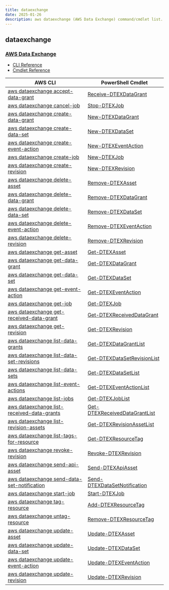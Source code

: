 ```yaml
---
title: dataexchange
date: 2025-01-26
description: aws dataexchange (AWS Data Exchange) command/cmdlet list.
---
```


## dataexchange

### [AWS Data Exchange](https://aws.amazon.com/data-exchange/)

* [CLI Reference](https://awscli.amazonaws.com/v2/documentation/api/latest/reference/dataexchange/index.html)
* [Cmdlet Reference](https://docs.aws.amazon.com/powershell/latest/reference/items/DataExchange_cmdlets.html)

|AWS CLI|PowerShell Cmdlet|
|----|----|
|[aws dataexchange accept-data-grant](https://awscli.amazonaws.com/v2/documentation/api/latest/reference/dataexchange/accept-data-grant.html)|[Receive-DTEXDataGrant](https://docs.aws.amazon.com/powershell/latest/reference/items/Receive-DTEXDataGrant.html)|
|[aws dataexchange cancel-job](https://awscli.amazonaws.com/v2/documentation/api/latest/reference/dataexchange/cancel-job.html)|[Stop-DTEXJob](https://docs.aws.amazon.com/powershell/latest/reference/items/Stop-DTEXJob.html)|
|[aws dataexchange create-data-grant](https://awscli.amazonaws.com/v2/documentation/api/latest/reference/dataexchange/create-data-grant.html)|[New-DTEXDataGrant](https://docs.aws.amazon.com/powershell/latest/reference/items/New-DTEXDataGrant.html)|
|[aws dataexchange create-data-set](https://awscli.amazonaws.com/v2/documentation/api/latest/reference/dataexchange/create-data-set.html)|[New-DTEXDataSet](https://docs.aws.amazon.com/powershell/latest/reference/items/New-DTEXDataSet.html)|
|[aws dataexchange create-event-action](https://awscli.amazonaws.com/v2/documentation/api/latest/reference/dataexchange/create-event-action.html)|[New-DTEXEventAction](https://docs.aws.amazon.com/powershell/latest/reference/items/New-DTEXEventAction.html)|
|[aws dataexchange create-job](https://awscli.amazonaws.com/v2/documentation/api/latest/reference/dataexchange/create-job.html)|[New-DTEXJob](https://docs.aws.amazon.com/powershell/latest/reference/items/New-DTEXJob.html)|
|[aws dataexchange create-revision](https://awscli.amazonaws.com/v2/documentation/api/latest/reference/dataexchange/create-revision.html)|[New-DTEXRevision](https://docs.aws.amazon.com/powershell/latest/reference/items/New-DTEXRevision.html)|
|[aws dataexchange delete-asset](https://awscli.amazonaws.com/v2/documentation/api/latest/reference/dataexchange/delete-asset.html)|[Remove-DTEXAsset](https://docs.aws.amazon.com/powershell/latest/reference/items/Remove-DTEXAsset.html)|
|[aws dataexchange delete-data-grant](https://awscli.amazonaws.com/v2/documentation/api/latest/reference/dataexchange/delete-data-grant.html)|[Remove-DTEXDataGrant](https://docs.aws.amazon.com/powershell/latest/reference/items/Remove-DTEXDataGrant.html)|
|[aws dataexchange delete-data-set](https://awscli.amazonaws.com/v2/documentation/api/latest/reference/dataexchange/delete-data-set.html)|[Remove-DTEXDataSet](https://docs.aws.amazon.com/powershell/latest/reference/items/Remove-DTEXDataSet.html)|
|[aws dataexchange delete-event-action](https://awscli.amazonaws.com/v2/documentation/api/latest/reference/dataexchange/delete-event-action.html)|[Remove-DTEXEventAction](https://docs.aws.amazon.com/powershell/latest/reference/items/Remove-DTEXEventAction.html)|
|[aws dataexchange delete-revision](https://awscli.amazonaws.com/v2/documentation/api/latest/reference/dataexchange/delete-revision.html)|[Remove-DTEXRevision](https://docs.aws.amazon.com/powershell/latest/reference/items/Remove-DTEXRevision.html)|
|[aws dataexchange get-asset](https://awscli.amazonaws.com/v2/documentation/api/latest/reference/dataexchange/get-asset.html)|[Get-DTEXAsset](https://docs.aws.amazon.com/powershell/latest/reference/items/Get-DTEXAsset.html)|
|[aws dataexchange get-data-grant](https://awscli.amazonaws.com/v2/documentation/api/latest/reference/dataexchange/get-data-grant.html)|[Get-DTEXDataGrant](https://docs.aws.amazon.com/powershell/latest/reference/items/Get-DTEXDataGrant.html)|
|[aws dataexchange get-data-set](https://awscli.amazonaws.com/v2/documentation/api/latest/reference/dataexchange/get-data-set.html)|[Get-DTEXDataSet](https://docs.aws.amazon.com/powershell/latest/reference/items/Get-DTEXDataSet.html)|
|[aws dataexchange get-event-action](https://awscli.amazonaws.com/v2/documentation/api/latest/reference/dataexchange/get-event-action.html)|[Get-DTEXEventAction](https://docs.aws.amazon.com/powershell/latest/reference/items/Get-DTEXEventAction.html)|
|[aws dataexchange get-job](https://awscli.amazonaws.com/v2/documentation/api/latest/reference/dataexchange/get-job.html)|[Get-DTEXJob](https://docs.aws.amazon.com/powershell/latest/reference/items/Get-DTEXJob.html)|
|[aws dataexchange get-received-data-grant](https://awscli.amazonaws.com/v2/documentation/api/latest/reference/dataexchange/get-received-data-grant.html)|[Get-DTEXReceivedDataGrant](https://docs.aws.amazon.com/powershell/latest/reference/items/Get-DTEXReceivedDataGrant.html)|
|[aws dataexchange get-revision](https://awscli.amazonaws.com/v2/documentation/api/latest/reference/dataexchange/get-revision.html)|[Get-DTEXRevision](https://docs.aws.amazon.com/powershell/latest/reference/items/Get-DTEXRevision.html)|
|[aws dataexchange list-data-grants](https://awscli.amazonaws.com/v2/documentation/api/latest/reference/dataexchange/list-data-grants.html)|[Get-DTEXDataGrantList](https://docs.aws.amazon.com/powershell/latest/reference/items/Get-DTEXDataGrantList.html)|
|[aws dataexchange list-data-set-revisions](https://awscli.amazonaws.com/v2/documentation/api/latest/reference/dataexchange/list-data-set-revisions.html)|[Get-DTEXDataSetRevisionList](https://docs.aws.amazon.com/powershell/latest/reference/items/Get-DTEXDataSetRevisionList.html)|
|[aws dataexchange list-data-sets](https://awscli.amazonaws.com/v2/documentation/api/latest/reference/dataexchange/list-data-sets.html)|[Get-DTEXDataSetList](https://docs.aws.amazon.com/powershell/latest/reference/items/Get-DTEXDataSetList.html)|
|[aws dataexchange list-event-actions](https://awscli.amazonaws.com/v2/documentation/api/latest/reference/dataexchange/list-event-actions.html)|[Get-DTEXEventActionList](https://docs.aws.amazon.com/powershell/latest/reference/items/Get-DTEXEventActionList.html)|
|[aws dataexchange list-jobs](https://awscli.amazonaws.com/v2/documentation/api/latest/reference/dataexchange/list-jobs.html)|[Get-DTEXJobList](https://docs.aws.amazon.com/powershell/latest/reference/items/Get-DTEXJobList.html)|
|[aws dataexchange list-received-data-grants](https://awscli.amazonaws.com/v2/documentation/api/latest/reference/dataexchange/list-received-data-grants.html)|[Get-DTEXReceivedDataGrantList](https://docs.aws.amazon.com/powershell/latest/reference/items/Get-DTEXReceivedDataGrantList.html)|
|[aws dataexchange list-revision-assets](https://awscli.amazonaws.com/v2/documentation/api/latest/reference/dataexchange/list-revision-assets.html)|[Get-DTEXRevisionAssetList](https://docs.aws.amazon.com/powershell/latest/reference/items/Get-DTEXRevisionAssetList.html)|
|[aws dataexchange list-tags-for-resource](https://awscli.amazonaws.com/v2/documentation/api/latest/reference/dataexchange/list-tags-for-resource.html)|[Get-DTEXResourceTag](https://docs.aws.amazon.com/powershell/latest/reference/items/Get-DTEXResourceTag.html)|
|[aws dataexchange revoke-revision](https://awscli.amazonaws.com/v2/documentation/api/latest/reference/dataexchange/revoke-revision.html)|[Revoke-DTEXRevision](https://docs.aws.amazon.com/powershell/latest/reference/items/Revoke-DTEXRevision.html)|
|[aws dataexchange send-api-asset](https://awscli.amazonaws.com/v2/documentation/api/latest/reference/dataexchange/send-api-asset.html)|[Send-DTEXApiAsset](https://docs.aws.amazon.com/powershell/latest/reference/items/Send-DTEXApiAsset.html)|
|[aws dataexchange send-data-set-notification](https://awscli.amazonaws.com/v2/documentation/api/latest/reference/dataexchange/send-data-set-notification.html)|[Send-DTEXDataSetNotification](https://docs.aws.amazon.com/powershell/latest/reference/items/Send-DTEXDataSetNotification.html)|
|[aws dataexchange start-job](https://awscli.amazonaws.com/v2/documentation/api/latest/reference/dataexchange/start-job.html)|[Start-DTEXJob](https://docs.aws.amazon.com/powershell/latest/reference/items/Start-DTEXJob.html)|
|[aws dataexchange tag-resource](https://awscli.amazonaws.com/v2/documentation/api/latest/reference/dataexchange/tag-resource.html)|[Add-DTEXResourceTag](https://docs.aws.amazon.com/powershell/latest/reference/items/Add-DTEXResourceTag.html)|
|[aws dataexchange untag-resource](https://awscli.amazonaws.com/v2/documentation/api/latest/reference/dataexchange/untag-resource.html)|[Remove-DTEXResourceTag](https://docs.aws.amazon.com/powershell/latest/reference/items/Remove-DTEXResourceTag.html)|
|[aws dataexchange update-asset](https://awscli.amazonaws.com/v2/documentation/api/latest/reference/dataexchange/update-asset.html)|[Update-DTEXAsset](https://docs.aws.amazon.com/powershell/latest/reference/items/Update-DTEXAsset.html)|
|[aws dataexchange update-data-set](https://awscli.amazonaws.com/v2/documentation/api/latest/reference/dataexchange/update-data-set.html)|[Update-DTEXDataSet](https://docs.aws.amazon.com/powershell/latest/reference/items/Update-DTEXDataSet.html)|
|[aws dataexchange update-event-action](https://awscli.amazonaws.com/v2/documentation/api/latest/reference/dataexchange/update-event-action.html)|[Update-DTEXEventAction](https://docs.aws.amazon.com/powershell/latest/reference/items/Update-DTEXEventAction.html)|
|[aws dataexchange update-revision](https://awscli.amazonaws.com/v2/documentation/api/latest/reference/dataexchange/update-revision.html)|[Update-DTEXRevision](https://docs.aws.amazon.com/powershell/latest/reference/items/Update-DTEXRevision.html)|

